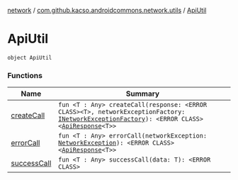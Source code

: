 [network](../../index.md) / [com.github.kacso.androidcommons.network.utils](../index.md) / [ApiUtil](.)

# ApiUtil

`object ApiUtil`

### Functions

| Name | Summary |
|---|---|
| [createCall](create-call.md) | `fun <T : Any> createCall(response: <ERROR CLASS><T>, networkExceptionFactory: `[`INetworkExceptionFactory`](../../com.github.kacso.androidcommons.network.factories/-i-network-exception-factory/index.md)`): <ERROR CLASS><`[`ApiResponse`](../../com.github.kacso.androidcommons.network.models/-api-response/index.md)`<T>>` |
| [errorCall](error-call.md) | `fun <T : Any> errorCall(networkException: `[`NetworkException`](../../com.github.kacso.androidcommons.network.exceptions/-network-exception/index.md)`): <ERROR CLASS><`[`ApiResponse`](../../com.github.kacso.androidcommons.network.models/-api-response/index.md)`<T>>` |
| [successCall](success-call.md) | `fun <T : Any> successCall(data: T): <ERROR CLASS>` |
